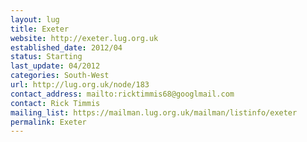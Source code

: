 ```yaml
---
layout: lug
title: Exeter
website: http://exeter.lug.org.uk
established_date: 2012/04
status: Starting
last_update: 04/2012
categories: South-West
url: http://lug.org.uk/node/183
contact_address: mailto:ricktimmis68@googlmail.com
contact: Rick Timmis
mailing_list: https://mailman.lug.org.uk/mailman/listinfo/exeter
permalink: Exeter
---
```

